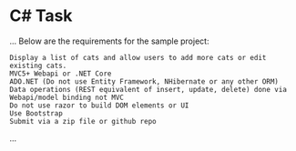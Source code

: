 # C# Task

...
Below are the requirements for the sample project:

    Display a list of cats and allow users to add more cats or edit existing cats.
    MVC5+ Webapi or .NET Core
    ADO.NET (Do not use Entity Framework, NHibernate or any other ORM)
    Data operations (REST equivalent of insert, update, delete) done via Webapi/model binding not MVC
    Do not use razor to build DOM elements or UI
    Use Bootstrap
    Submit via a zip file or github repo
...
